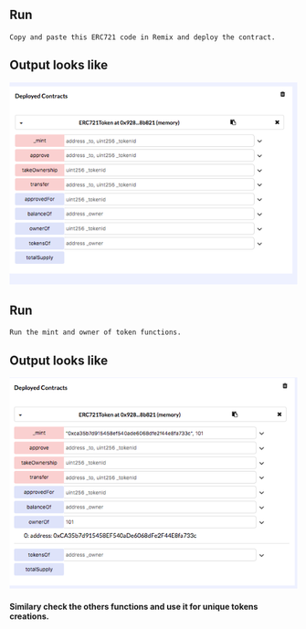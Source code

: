 ## Run
```
Copy and paste this ERC721 code in Remix and deploy the contract. 
```

## Output looks like 

![Screenshot](Solidity_code.png)

## Run
```
Run the mint and owner of token functions.
```

## Output looks like 

![Screenshot](Mint.png)

#### Similary check the others functions and use it for unique tokens creations. 